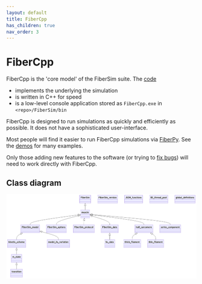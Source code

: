 ```yaml
---
layout: default
title: FiberCpp
has_children: true
nav_order: 3
---
```


# FiberCpp

FiberCpp is the 'core model' of the FiberSim suite. The [code](code/code.html)
+ implements the underlying the simulation
+ is written in C++ for speed
+ is a low-level console application stored as `FiberCpp.exe` in `<repo>/FiberSim/bin`

FiberCpp is designed to run simulations as quickly and efficiently as possible. It does not have a sophisticated user-interface.

Most people will find it easier to run FiberCpp simulations via [FiberPy](../FiberPy/FiberPy.html). See the [demos](../demos/demos.html) for many examples.

Only those adding new features to the software (or trying to [fix bugs](http://github.com/campbell-muscle-lab/FiberSim/issues)) will need to work directly with FiberCpp. 

## Class diagram

<img src="images/FiberSim_class_diagram.png">

<!--
classDiagram

    FiberSim <|-- muscle

    muscle <|-- FiberSim_model
    muscle <|-- FiberSim_options
    muscle <|-- FiberSim_protocol
    muscle <|-- FiberSim_data
    muscle <|-- half_sarcomere
    muscle <|-- series_component

    FiberSim_model <|-- kinetic_scheme
    FiberSim_model <|-- model_hs_variation
    
    FiberSim_data <|-- hs_data

    half_sarcomere <|-- thick_filament
    half_sarcomere <|-- thin_filament

    kinetic_scheme <|-- m_state
    
    m_state <|-- transition

    class FiberSim_version
    class JSON_functions
    class BS_thread_pool
    class global_definitions
>
